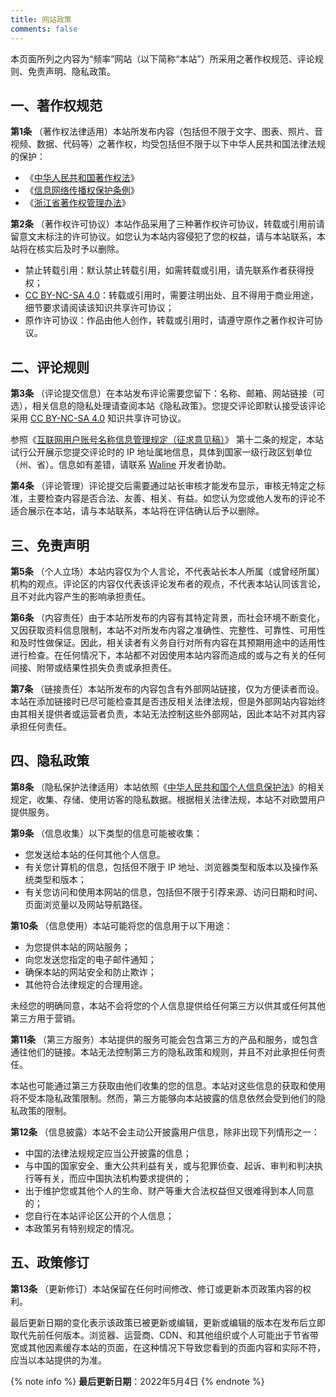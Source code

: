 ```yaml
---
title: 网站政策
comments: false
---
```


本页面所列之内容为“频率”网站（以下简称“本站”）所采用之著作权规范、评论规则、免责声明、隐私政策。

## 一、著作权规范

**第1条** （著作权法律适用）本站所发布内容（包括但不限于文字、图表、照片、音视频、数据、代码等）之著作权，均受包括但不限于以下中华人民共和国法律法规的保护：

- 《[中华人民共和国著作权法](https://flk.npc.gov.cn/detail2.html?ZmY4MDgwODE3NTJiN2Q0MzAxNzVlNDc2NmJhYjE1NTc)》
- 《[信息网络传播权保护条例](https://flk.npc.gov.cn/detail.html?ZmY4MDgwODE2ZjNjYmIzYzAxNmY0MTM5OTJiMjFkYjk)》
- 《[浙江省著作权管理办法](http://home.zjbanquan.org/Home/Details/997.shtml)》

**第2条** （著作权许可协议）本站作品采用了三种著作权许可协议，转载或引用前请留意文末标注的许可协议。如您认为本站内容侵犯了您的权益，请与本站联系，本站将在核实后及时予以删除。

- 禁止转载引用：默认禁止转载引用，如需转载或引用，请先联系作者获得授权；
- [CC BY-NC-SA 4.0](https://creativecommons.org/licenses/by-nc-sa/4.0/deed.zh)：转载或引用时，需要注明出处、且不得用于商业用途，细节要求请阅读该知识共享许可协议；
- 原作许可协议：作品由他人创作，转载或引用时，请遵守原作之著作权许可协议。

## 二、评论规则

**第3条** （评论提交信息）在本站发布评论需要您留下：名称、邮箱、网站链接（可选），相关信息的隐私处理请查阅本站《隐私政策》。您提交评论即默认接受该评论采用 [CC BY-NC-SA 4.0](https://creativecommons.org/licenses/by-nc-sa/4.0/deed.zh) 知识共享许可协议。

参照《[互联网用户账号名称信息管理规定（征求意见稿）](http://www.cac.gov.cn/2021-10/26/c_1636843202454310.htm)》 第十二条的规定，本站试行公开展示您提交评论时的 IP 地址属地信息，具体到国家一级行政区划单位（州、省）。信息如有差错，请联系 [Waline](https://github.com/walinejs/waline/blob/main/README_CN.md#获得支持) 开发者协助。

**第4条** （评论管理）评论提交后需要通过站长审核才能发布显示，审核无特定之标准，主要检查内容是否合法、友善、相关、有益。如您认为您或他人发布的评论不适合展示在本站，请与本站联系，本站将在评估确认后予以删除。

## 三、免责声明

**第5条** （个人立场）本站内容仅为个人言论，不代表站长本人所属（或曾经所属）机构的观点。评论区的内容仅代表该评论发布者的观点，不代表本站认同该言论，且不对此内容产生的影响承担责任。

**第6条** （内容责任）由于本站所发布的内容有其特定背景，而社会环境不断变化，又因获取资料信息限制，本站不对所发布内容之准确性、完整性、可靠性、可用性和及时性做保证。因此，相关读者有义务自行对所有内容在其预期用途中的适用性进行检查。在任何情况下，本站都不对因使用本站内容而造成的或与之有关的任何间接、附带或结果性损失负责或承担责任。

**第7条** （链接责任）本站所发布的内容包含有外部网站链接，仅为方便读者而设。本站在添加链接时已尽可能检查其是否违反相关法律法规，但是外部网站内容始终由其相关提供者或运营者负责，本站无法控制这些外部网站，因此本站不对其内容承担任何责任。

## 四、隐私政策

**第8条** （隐私保护法律适用）本站依照《[中华人民共和国个人信息保护法](https://flk.npc.gov.cn/detail2.html?ZmY4MDgxODE3YjY0NzJhMzAxN2I2NTZjYzIwNDAwNDQ)》的相关规定，收集、存储、使用访客的隐私数据。根据相关法律法规，本站不对欧盟用户提供服务。

**第9条** （信息收集）以下类型的信息可能被收集：

- 您发送给本站的任何其他个人信息。
- 有关您计算机的信息，包括但不限于 IP 地址、浏览器类型和版本以及操作系统类型和版本；
- 有关您访问和使用本网站的信息，包括但不限于引荐来源、访问日期和时间、页面浏览量以及网站导航路径。

**第10条** （信息使用）本站可能将您的信息用于以下用途：

- 为您提供本站的网站服务；
- 向您发送您指定的电子邮件通知；
- 确保本站的网站安全和防止欺诈；
- 其他符合法律规定的合理用途。

未经您的明确同意，本站不会将您的个人信息提供给任何第三方以供其或任何其他第三方用于营销。

**第11条** （第三方服务）本站提供的服务可能会包含第三方的产品和服务，或包含通往他们的链接。本站无法控制第三方的隐私政策和规则，并且不对此承担任何责任。

本站也可能通过第三方获取由他们收集的您的信息。本站对这些信息的获取和使用将不受本隐私政策限制。然而，第三方能够向本站披露的信息依然会受到他们的隐私政策的限制。

**第12条** （信息披露）本站不会主动公开披露用户信息，除非出现下列情形之一：

- 中国的法律法规规定应当公开披露的信息；
- 与中国的国家安全、重大公共利益有关，或与犯罪侦查、起诉、审判和判决执行等有关，而应中国执法机构要求提供的；
- 出于维护您或其他个人的生命、财产等重大合法权益但又很难得到本人同意的；
- 您自行在本站评论区公开的个人信息；
- 本政策另有特别规定的情况。

## 五、政策修订

**第13条** （更新修订）本站保留在任何时间修改、修订或更新本页政策内容的权利。

最后更新日期的变化表示该政策已被更新或编辑，更新或编辑的版本在发布后立即取代先前任何版本。浏览器、运营商、CDN、和其他组织或个人可能出于节省带宽或其他因素缓存本站的页面，在这种情况下导致您看到的页面内容和实际不符，应当以本站提供的为准。

{% note info %}
**最后更新日期**：2022年5月4日
{% endnote %}